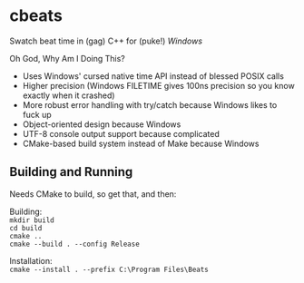 # cbeats
Swatch beat time in (gag) C++ for (puke!) *Windows*

Oh God, Why Am I Doing This?  
* Uses Windows' cursed native time API instead of blessed POSIX calls
* Higher precision (Windows FILETIME gives 100ns precision so you know exactly when it crashed)
* More robust error handling with try/catch because Windows likes to fuck up
* Object-oriented design because Windows
* UTF-8 console output support because complicated
* CMake-based build system instead of Make because Windows

## Building and Running
Needs CMake to build, so get that, and then:  

Building:  
`mkdir build`  
`cd build`  
`cmake ..`  
`cmake --build . --config Release`  

Installation:  
`cmake --install . --prefix C:\Program Files\Beats`
